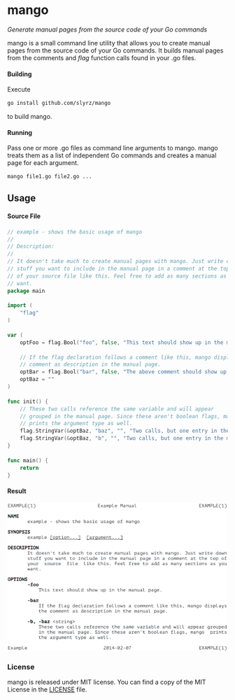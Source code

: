 # mango

*Generate manual pages from the source code of your Go commands*

mango is a small command line utility that allows you to create manual
pages from the source code of your Go commands. It builds manual pages from
the comments and *flag* function calls found in your .go files.

#### Building

Execute
```bash
go install github.com/slyrz/mango
```
to build mango.

#### Running

Pass one or more .go files as command line arguments to mango.
mango treats them as a list of independent Go commands and creates a
manual page for each argument.

```bash
mango file1.go file2.go ...
```

## Usage

#### Source File

```go
// example - shows the basic usage of mango
//
// Description:
//
// It doesn't take much to create manual pages with mango. Just write down
// stuff you want to include in the manual page in a comment at the top
// of your source file like this. Feel free to add as many sections as you
// want.
package main

import (
	"flag"
)

var (
	optFoo = flag.Bool("foo", false, "This text should show up in the manual page.")

	// If the flag declaration follows a comment like this, mango displays the
	// comment as description in the manual page.
	optBar = flag.Bool("bar", false, "The above comment should show up in the manual page.")
	optBaz = ""
)

func init() {
	// These two calls reference the same variable and will appear
	// grouped in the manual page. Since these aren't boolean flags, mango
	// prints the argument type as well.
	flag.StringVar(&optBaz, "baz", "", "Two calls, but one entry in the manual.")
	flag.StringVar(&optBaz, "b", "", "Two calls, but one entry in the manual.")
}

func main() {
	return
}
```

#### Result

![](example/example.png)

### License

mango is released under MIT license.
You can find a copy of the MIT License in the [LICENSE](./LICENSE) file.
